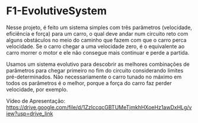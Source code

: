 # F1-EvolutiveSystem
Nesse projeto, é feito um sistema simples com três parâmetros (velocidade, eficiência e força) para um carro, o qual deve andar num circuito reto com alguns obstáculos no meio do caminho que fazem com que o carro perca velocidade. Se o carro chegar a uma velocidade zero, é o equivalente ao carro morrer o motor e ele não consegue mais continuar e perde a partida. 

Usamos um sistema evolutivo para descobrir as melhores combinações de parâmetros para chegar primeiro no fim do circuito considerando limites pré-determinados. Não necessariamente o carro tunado no máximo em todos os parâmetros é o melhor, porque a força do carro faz perder velocidade, por exemplo.

Vídeo de Apresentação: https://drive.google.com/file/d/1ZzIccqcGBTUMeTjmkhHXoeHz1awDxHLg/view?usp=drive_link
